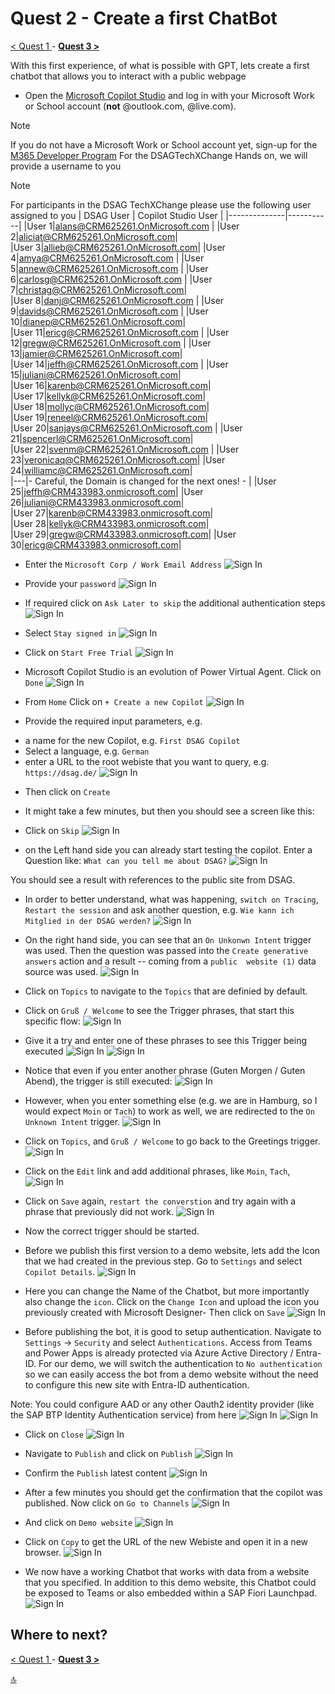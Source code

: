 # Quest 2 - Create a first ChatBot

[ < Quest 1 ](quest1.md) - **[ Quest 3 > ](quest3.md)**

With this first experience, of what is possible with GPT, lets create a first chatbot that allows you to interact with a public webpage

* Open the [Microsoft Copilot Studio](https://copilotstudio.microsoft.com/) and log in with your Microsoft Work or School account (**not** @outlook.com, @live.com). 
> [!NOTE]
> If you do not have a Microsoft Work or School account yet, sign-up for the [M365 Developer Program](https://developer.microsoft.com/en-us/microsoft-365/dev-program)
> For the DSAGTechXChange Hands on, we will provide a username to you


> [!NOTE]
> For participants in the DSAG TechXChange please use the following user assigned to you
> | DSAG User | Copilot Studio User |
> |--------------|-----------|
> |User 1|alans@CRM625261.OnMicrosoft.com	|
> |User 2|aliciat@CRM625261.OnMicrosoft.com|	
> |User 3|allieb@CRM625261.OnMicrosoft.com|	
> |User 4|amya@CRM625261.OnMicrosoft.com	|
> |User 5|annew@CRM625261.OnMicrosoft.com	|
> |User 6|carlosg@CRM625261.OnMicrosoft.com	|
> |User 7|christag@CRM625261.OnMicrosoft.com|	
> |User 8|danj@CRM625261.OnMicrosoft.com	|
> |User 9|davids@CRM625261.OnMicrosoft.com	|
> |User 10|dianep@CRM625261.OnMicrosoft.com|	
> |User 11|ericg@CRM625261.OnMicrosoft.com	|
> |User 12|gregw@CRM625261.OnMicrosoft.com	|
> |User 13|jamier@CRM625261.OnMicrosoft.com|	
> |User 14|jeffh@CRM625261.OnMicrosoft.com	|
> |User 15|juliani@CRM625261.OnMicrosoft.com|	
> |User 16|karenb@CRM625261.OnMicrosoft.com|	
> |User 17|kellyk@CRM625261.OnMicrosoft.com|	
> |User 18|mollyc@CRM625261.OnMicrosoft.com|	
> |User 19|reneel@CRM625261.OnMicrosoft.com|	
> |User 20|sanjays@CRM625261.OnMicrosoft.com	|
> |User 21|spencerl@CRM625261.OnMicrosoft.com|	
> |User 22|svenm@CRM625261.OnMicrosoft.com	|
> |User 23|veronicaq@CRM625261.OnMicrosoft.com|	
> |User 24|williamc@CRM625261.OnMicrosoft.com|	
> |---|- Careful, the Domain is changed for the next ones! - |
> |User 25|jeffh@CRM433983.onmicrosoft.com|	
> |User 26|juliani@CRM433983.onmicrosoft.com|	
> |User 27|karenb@CRM433983.onmicrosoft.com|	
> |User 28|kellyk@CRM433983.onmicrosoft.com|	
> |User 29|gregw@CRM433983.onmicrosoft.com|	
> |User 30|ericg@CRM433983.onmicrosoft.com|



* Enter the `Microsoft Corp / Work Email Address`
![Sign In](../media/quest2/01-SignIn.png)

* Provide your `password`
![Sign In](../media/quest2/02-Password.png)

* If required click on `Ask Later to skip` the additional authentication steps
![Sign In](../media/quest2/03-AskLater.png)

* Select `Stay signed in`
![Sign In](../media/quest2/04-StaySignIn.png)

* Click on `Start Free Trial`
![Sign In](../media/quest2/05-StartFreeTrial.png)

* Microsoft Copilot Studio is an evolution of Power Virtual Agent. Click on `Done` 
![Sign In](../media/quest2/06-PVA2Copilot.png)


* From `Home` Click on `+ Create a new Copilot` 
![Sign In](../media/quest2/07-NewCopilot.png)

* Provide the required input parameters, e.g. 

- a name for the new Copilot, e.g. `First DSAG Copilot`
- Select a language, e.g. `German`
- enter a URL to the root webiste that you want to query, e.g. `https://dsag.de/`
![Sign In](../media/quest2/08-EnterCopilot.png)

* Then click on `Create`

* It might take a few minutes, but then you should see a screen like this:
* Click on `Skip`
![Sign In](../media/quest2/09-SkipIntro.png)

* on the Left hand side you can already start testing the copilot. Enter a Question like: `What can you tell me about DSAG?`
![Sign In](../media/quest2/10-TestCopilot.png)

You should see a result with references to the public site from DSAG. 

* In order to better understand, what was happening, `switch on Tracing`, `Restart the session` and ask another question, e.g. `Wie kann ich Mitglied in der DSAG werden?`
![Sign In](../media/quest2/11-EnableTracing.png)

* On the right hand side, you can see that an `On Unkonwn Intent` trigger was used. Then the question was passed into the `Create generative answers` action and a result -- coming from a `public  website (1)` data source was used. 
![Sign In](../media/quest2/12-LookAtTrace.png)

* Click on `Topics` to navigate to the `Topics` that are definied by default. 


* Click on `Gruß / Welcome` to see the Trigger phrases, that start this specific flow:
![Sign In](../media/quest2/13-Topics.png)

* Give it a try and enter one of these phrases to see this Trigger being executed
![Sign In](../media/quest2/14-TriggerPhrases.png)
![Sign In](../media/quest2/15-Triggers.png)


* Notice that even if you enter another phrase (Guten Morgen / Guten Abend), the trigger is still executed:
![Sign In](../media/quest2/16-Trigger2.png)

* However, when you enter something else (e.g. we are in Hamburg, so I would expect `Moin` or `Tach`) to work as well, we are redirected to the `On Unknown Intent` trigger. 
![Sign In](../media/quest2/17-MissingPhrase.png)

* Click on `Topics`, and `Gruß / Welcome` to go back to the Greetings trigger. 
![Sign In](../media/quest2/18-MissingPhrase2.png)


* Click on the `Edit` link and add additional phrases, like `Moin`, `Tach`, 
![Sign In](../media/quest2/19-AddPhrase.png)

* Click on `Save` again, `restart the converstion` and try again with a phrase that previously did not work. 
![Sign In](../media/quest2/20-Retest-Phrase.png)

* Now the correct trigger should be started. 

* Before we publish this first version to a demo website, lets add the Icon that we had created in the previous step. 
Go to `Settings` and select `Copilot Details`.
![Sign In](../media/quest2/21-CopilotDetails.png)


* Here you can change the Name of the Chatbot, but more importantly also change the `icon`. Click on the `Change Icon` and upload the icon you previously created with Microsoft Designer- Then click on `Save`
![Sign In](../media/quest2/22-UploadIcon.png)

* Before publishing the bot, it is good to setup authentication. Navigate to `Settings` -> `Security` and select `Authentications`. Access from Teams and Power Apps is already protected via Azure Active Directory / Entra-ID. For our demo, we will switch the authentication to `No authentication` so we can easily access the bot from a demo website without the need to configure this new site with Entra-ID authentication. 

Note: You could configure AAD or any other Oauth2 identity provider (like the SAP BTP Identity Authentication service) from here
![Sign In](../media/quest2/23-ChangeAuthentication.png)
![Sign In](../media/quest2/24-ConfirmAuthentication.png)

* Click on `Close`
![Sign In](../media/quest2/25-CloseAuthentication.png)

* Navigate to `Publish` and click on `Publish`
![Sign In](../media/quest2/26-PublishBot.png)

* Confirm the `Publish` latest content
![Sign In](../media/quest2/27-ConfirmPublish.png)

* After a few minutes you should get the confirmation that the copilot was published. Now click on `Go to Channels`
![Sign In](../media/quest2/28-GoToChannel.png)

* And click on `Demo website`
![Sign In](../media/quest2/29-SelectDemoSite.png)

* Click on `Copy` to get the URL of the new Webiste and open it in a new browser. 
![Sign In](../media/quest2/30-CloseDemosite.png)



* We now have a working Chatbot that works with data from a website that you specified. In addition to this demo website, this Chatbot could be exposed to Teams or also embedded within a SAP Fiori Launchpad. 
![Sign In](../media/quest2/31-TestDemoSite.png)







## Where to next?
[ < Quest 1 ](quest1.md) - **[ Quest 3 > ](quest3.md)**

[🔝](#)
